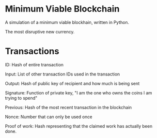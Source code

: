 # Minimum Viable Blockchain
A simulation of a minimum viable blockhain, written in Python. 

The most disruptive new currency.

# Transactions
ID: Hash of entire transaction

Input: List of other transaction IDs used in the transaction

Output: Hash of public key of recipient and how much is being sent

Signature: Function of private key, "I am the one who owns the coins I am trying to spend"

Previous: Hash of the most recent transaction in the blockchain

Nonce: Number  that can only be used once

Proof of work: Hash representing that the claimed work has actually been done.